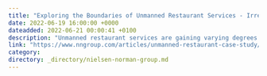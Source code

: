 ```yaml
---
title: "Exploring the Boundaries of Unmanned Restaurant Services - Irreplaceable Human Services Are Still Needed"
date: 2022-06-19 16:00:00 +0000
dateadded: 2022-06-21 00:00:41 +0100
description: "Unmanned restaurant services are gaining varying degrees of adoption in China. Still, there are glitches in the whole self-service flow and areas where human services cannot be replaced."
link: "https://www.nngroup.com/articles/unmanned-restaurant-case-study/"
category:
directory: _directory/nielsen-norman-group.md
---
```

